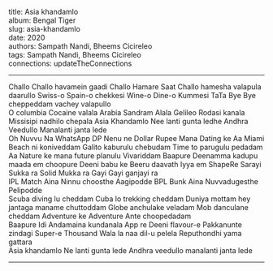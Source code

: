 title: Asia khandamlo  
album: Bengal Tiger  
slug: asia-khandamlo  
date: 2020  
authors: Sampath Nandi, Bheems Cicireleo  
tags: Sampath Nandi, Bheems Cicireleo  
connections: updateTheConnections  

------------

Challo Challo havamein gaadi Challo Hamare Saat Challo hamesha valapula daarullo Swiss-o Spain-o chekkesi Wine-o Dine-o Kummesi TaTa Bye Bye cheppeddam vachey valapullo  
O columbia Cocaine valala Arabia Sandram Alala Gelileo Rodasi kanala Missisipi nadhilo chepala Asia Khandamlo Nee lanti gunta ledhe Andhra Veedullo Manalanti janta lede  
Oh Nuvvu Na WhatsApp DP Nenu ne Dollar Rupee Mana Dating ke Aa Miami Beach ni koniveddam Galito kaburulu chebudam Time to parugulu pedadam Aa Nature ke mana future planulu Vivariddam Baapure Deenamma kadupu maada em choopure Deeni babu ke Beeru daavath Iyya em ShapeRe Sarayi Sukka ra Solid Mukka ra Gayi Gayi ganjayi ra  
IPL Match Aina Ninnu choosthe Aagipodde BPL Bunk Aina Nuvvadugesthe Pelipodde  
Scuba diving lu cheddam Cuba lo trekking cheddam Duniya mottam hey jantaga maname chuttoddam Globe anchulake veladam Mob danculane cheddam Adventure ke Adventure Ante choopedadam  
Baapure Idi Andamaina kundanala App re Deeni flavour-e Pakkanunte zindagi Super-e Thousand Wala la naa dil-u pelela Reputhondhi yama gattara  
Asia khandamlo Ne lanti gunta lede Andhra veedullo manalanti janta lede  


------------

